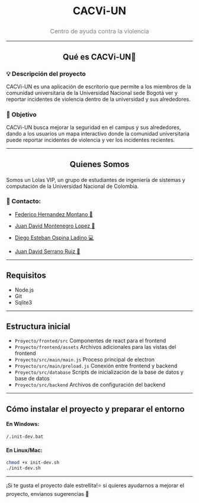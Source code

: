 
# <p align="center">CACVi-UN</p>
<p align="center" style="font-size: 16px; color: gray;">
  Centro de ayuda contra la violencia
</p>
<hr>

## <p align="center">**Qué es CACVi-UN👮**</p>

### 💡 Descripción del proyecto

CACVi-UN es una aplicación de escritorio que permite a los miembros de la comunidad universitaria de la Universidad Nacional sede Bogotá ver y reportar incidentes de violencia dentro de la universidad y sus alrededores.

### 🏹 Objetivo

CACVi-UN busca mejorar la seguridad en el campus y sus alrededores, dando a los usuarios un mapa interactivo donde la comunidad universitaria puede reportar incidentes de violencia y ver los incidentes recientes.

<hr>

## <p align="center">**Quienes Somos**</p>

Somos un Lolas VIP, un grupo de estudiantes de ingeniería de sistemas y computación de la Universidad Nacional de Colombia.

### **📩 Contacto:**

- [Federico Hernandez Montano 💃](mailto:fhernandezm@unal.edu.co)

- [Juan David Montenegro Lopez 🍺](mailto:jumontenegrol@unal.edu.co)

- [Diego Esteban Ospina Ladino 💻](mailto:diospinal@unal.edu.co)

- [Juan David Serrano Ruiz 👑](mailto:juserranor@unal.edu.co)

<hr>

## Requisitos
- Node.js 
- Git
- Sqlite3

<hr>

## Estructura inicial
- `Proyecto/fronted/src` Componentes de react para el frontend
- `Proyecto/frontend/assets` Archivos adicionales para las vistas del frontend
- `Proyecto/src/main/main.js` Proceso principal de electron
- `Proyecto/src/main/preload.js` Conexión entre frontend y backend
- `Proyecto/src/database` Scripts de inicialización de la base de datos y base de datos
- `Proyecto/src/backend` Archivos de configuración del backend
<hr>

## Cómo instalar el proyecto y preparar el entorno
#### En Windows:
```bash
/.init-dev.bat
```

#### En Linux/Mac:
```bash
chmod +x init-dev.sh
./init-dev.sh
```
<hr>

¡Si te gusta el proyecto dale estrellita!⭐ si quieres ayudarnos a mejorar el proyecto, envianos sugerencias 🥳
